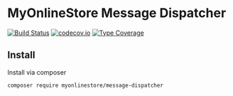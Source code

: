 # MyOnlineStore Message Dispatcher

[![Build Status](https://github.com/MyOnlineStore/message-dispatcher/workflows/CI/badge.svg)](https://github.com/MyOnlineStore/message-dispatcher/actions)
[![codecov.io](https://codecov.io/github/MyOnlineStore/message-dispatcher/coverage.svg?branch=main)](https://codecov.io/github/MyOnlineStore/message-dispatcher?branch=main)
[![Type Coverage](https://shepherd.dev/github/MyOnlineStore/message-dispatcher/coverage.svg)](https://shepherd.dev/github/MyOnlineStore/message-dispatcher)


## Install

Install via composer
```bash
composer require myonlinestore/message-dispatcher
```
